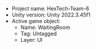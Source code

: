 <!-- UNITY CODE ASSIST INSTRUCTIONS START -->
- Project name: HexTech-Team-6
- Unity version: Unity 2022.3.45f1
- Active game object:
  - Name: WaitingRoom
  - Tag: Untagged
  - Layer: UI
<!-- UNITY CODE ASSIST INSTRUCTIONS END -->